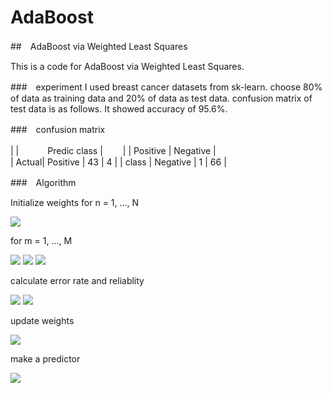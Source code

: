 # AdaBoost

##　AdaBoost via Weighted Least Squares

This is a code for AdaBoost via Weighted Least Squares. 

###　experiment
I used breast cancer datasets from sk-learn.
choose 80% of data as training data and 20% of data as test data.
confusion matrix of test data is as follows.
It showed accuracy of 95.6%.

###　confusion matrix

|                    |     　　　Predic class      |　　
|                    | Positive    | Negative     |  
| Actual| Positive   |      43     |    4         |
| class | Negative   |      1      |    66        |


###　Algorithm


Initialize weights
for n = 1, ..., N


<img src="https://latex.codecogs.com/gif.latex?\begin{aligned}N\\&space;\left\{&space;w^{\left(&space;1\right)&space;}_{n}=\dfrac&space;{1}{N}\right\}&space;_{n=1}\end{aligned}"/>

for m = 1, ..., M


<img src="https://latex.codecogs.com/gif.latex?\arg&space;\min&space;_{\beta&space;}\sum&space;^{N}_{n=1}w^{\left(&space;m\right)&space;}_{n}\left(&space;y_{n}-\beta&space;_{n}\cdot&space;x_{n}\right)&space;^{2}"/>
<img src="https://latex.codecogs.com/gif.latex?h_{m}\left(&space;x_{n}\right)&space;=\begin{cases}1\left(&space;h_{m}\left(&space;x_{n}\right)&space;>0.5\right)\\&space;0\left(&space;h_{m}\left(&space;x_{n}\right)&space;\leq&space;0.5\right)&space;\end{cases}"/>
<img src="https://latex.codecogs.com/gif.latex?I(&space;h_{m}\left(&space;x_{n}\right)&space;\neq&space;y_{n})=\begin{cases}1\;&space;\;&space;\;&space;\;&space;if\;&space;\;&space;h_{m}\left(&space;x_{n}\right)&space;\neq&space;y_{n}\\&space;0\;&space;\;&space;\;&space;\;&space;otherwise\end{cases}"/>


calculate error rate and reliablity

<img src="https://latex.codecogs.com/gif.latex?\varepsilon&space;_{n}=\dfrac&space;{\sum&space;^{N}_{n=1}w^{\left(&space;m\right)&space;}_{n}I\left(&space;h_{m}\left(&space;x\right)&space;\neq&space;y_n{}\right)&space;}{\sum&space;^{N}_{n=1}w^{\left(&space;m\right)&space;}_{n}}"/>
<img src="https://latex.codecogs.com/gif.latex?\alpha&space;_{m}=\ln&space;(&space;\dfrac&space;{1-\varepsilon&space;_{m}}{\varepsilon&space;_{m}})"/>




update weights


<img src="https://latex.codecogs.com/gif.latex?w^{(m&plus;1)}_{n}=w^{(m)}_{n}\exp&space;\{&space;\alpha&space;_{m}I\left(&space;h_{m}\left(&space;x_{n}\right)\neq&space;y_{n}\right)\right\}"/>


make a predictor


<img src="https://latex.codecogs.com/gif.latex?H\left(&space;x\right)&space;=sign\left(&space;\sum&space;^{n}_{m=1}\alpha&space;_{m}h_{m}\left(&space;x_{n}\right)\right)"/>
